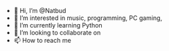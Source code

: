 - 👋 Hi, I’m @Natbud
- 👀 I’m interested in music, programming, PC gaming, 
- 🌱 I’m currently learning Python
- 💞️ I’m looking to collaborate on 
- 📫 How to reach me 

<!---
Natbud/Natbud is a ✨ special ✨ repository because its `README.md` (this file) appears on your GitHub profile.
You can click the Preview link to take a look at your changes.
--->
